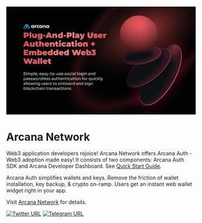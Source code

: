 ![Arcana Network Auth Banner](https://raw.githubusercontent.com/arcana-network/branding/main/an_banner_docs.png)

# Arcana Network

Web3 application developers rejoice!
Arcana Network offers Arcana Auth - Web3 adoption made easy!
It consists of two components: Arcana Auth SDK and Arcana Developer Dashboard. See [Quick Start Guide](https://docs.beta.arcana.network/walletsdk/wallet_qs.html).

Arcana Auth simplifies wallets and keys. Remove the friction of wallet installation, key backup, & crypto on-ramp. Users get an instant web wallet widget right in your app.

Visit [Arcana Network](https://www.arcana.network/) for details.

<div>
  <a title="Twitter" href="https://twitter.com/ArcanaNetwork"><img alt="Twitter URL" src="https://img.shields.io/twitter/url?style=social&url=https%3A%2F%2Ftwitter.com%2FArcanaNetwork"/></a>
    <a title="Telegram" href="https://telegram.me/ArcanaNetwork"><img alt="Telegram URL" src="https://img.shields.io/telegram/url?style=social&url=https%3A%2F%2Ftelegram.me%2FArcanaNetwork"/></a>
</div>
